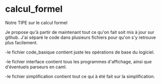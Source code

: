 # calcul_formel
Notre TIPE sur le calcul formel

Je propose qu'à partir de maintenant tout ce qu'on fait soit mis à jour sur github. J'ai séparé le code dans plusieurs fichiers pour qu'on s'y retrouve plus facilement.

 -le fichier code_basique contient juste les opérations de base du logiciel.
 
 -le fichier interface contient tous les programmes d'affichage, ainsi que d'éventuels parseurs en caml.
 
 -le fichier simplification contient tout ce qui à été fait sur la simplification.
